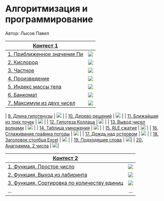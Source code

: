 # Алгоритмизация и программирование

Автор: Лысов Павел

|[Контест 1](https://contest.yandex.ru/contest/53548/standings/) |  |
| --- | :-: |
| [1. Приближенное значение Пи](RepoRoot/contest_01/01/main.cpp) | ![](RepoRoot/img/ppcpp.ico) | |---| | [8. Максимум из трех чисел](RepoRoot/contest_01/03/main.cpp) | ![](RepoRoot/img/go_bbb.ico) |
| [2. Кислород](RepoRoot/contest_01/02/main.go) |  ![](RepoRoot/img/go_bbb.ico) |
| [3. Частное](RepoRoot/contest_01/03/main.cpp) | ![](RepoRoot/img/ppcpp.ico) |
| [4. Произведение](RepoRoot/contest_01/03/main.cpp) | ![](RepoRoot/img/go_bbb.ico) |
| [5. Индекс массы тела](RepoRoot/contest_01/03/main.cpp) | ![](RepoRoot/img/ppcpp.ico) |
| [6. Банкомат](RepoRoot/contest_01/03/main.cpp) | ![](RepoRoot/img/go_bbb.ico) |
| [7. Максимум из двух чисел](RepoRoot/contest_01/03/main.cpp) | ![](RepoRoot/img/ppcpp.ico)|


| [9. Длина гипотенузы](RepoRoot/contest_01/03/main.cpp) | ![](RepoRoot/img/ppcpp.ico) |
| [10. Дерево решений](RepoRoot/contest_01/03/main.cpp) | ![](RepoRoot/img/go_bbb.ico) |
| [11. Ближайшая из трех точек](RepoRoot/contest_01/03/main.cpp) | ![](RepoRoot/img/ppcpp.ico) |
| [12. Гипотеза Коллаца](RepoRoot/contest_01/03/main.cpp) | ![](RepoRoot/img/go_bbb.ico) |
| [13. Вывод чисел волнами](RepoRoot/contest_01/03/main.cpp) | ![](RepoRoot/img/ppcpp.ico) |
| [14. Таблица умножения](RepoRoot/contest_01/03/main.cpp) | ![](RepoRoot/img/go_bbb.ico) |
| [15. RLE сжатие](RepoRoot/contest_01/03/main.cpp) | ![](RepoRoot/img/ppcpp.ico) |
| [16. Сглаживание графика погоды](RepoRoot/contest_01/03/main.cpp) | ![](RepoRoot/img/go_bbb.ico) |
| [17. Дождь над островом](RepoRoot/contest_01/03/main.cpp) | ![](RepoRoot/img/ppcpp.ico) |
| [18. Заголовок столбца Excel](RepoRoot/contest_01/03/main.cpp) | ![](RepoRoot/img/ppcpp.ico) |
| [19. Подходящие слова](RepoRoot/contest_01/03/main.cpp) | ![](RepoRoot/img/ppcpp.ico)|
| [20. Анаграмма. 2 числа](RepoRoot/contest_01/03/main.cpp) | ![](RepoRoot/img/ppcpp.ico)|

|[Контест 2](https://contest.yandex.ru/contest/52676/problems/) |  |
| --- | :-: |
| [1. Функция. Простое число](./contest_02/01/main.cpp) | ![](./img/go.png) |
| [2. Функция. Выход из лабиринта](./contest_02/02/main.go) |  ![](./img/go.png) |
| [3. Функция. Сортировка по количеству единиц](./contest_02/03/main.cpp) | ![](./img/go.png) |
| ... | ... |
